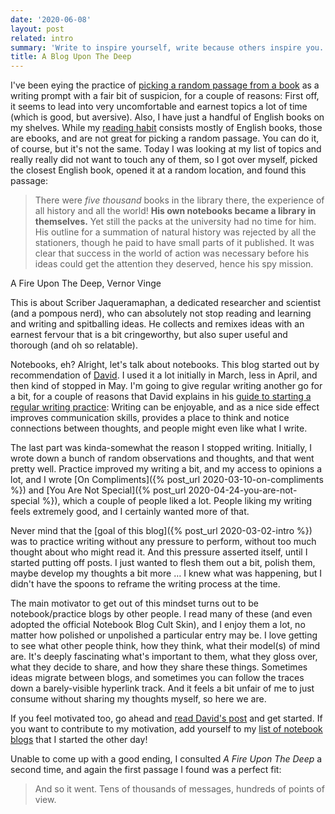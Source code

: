```yaml
---
date: '2020-06-08'
layout: post
related: intro
summary: 'Write to inspire yourself, write because others inspire you.'
title: A Blog Upon The Deep
---
```


I've been eying the practice of [picking a random passage from a
book](https://notebook.drmaciver.com/posts/2020-04-21-08:02.html) as a writing prompt with a fair bit of suspicion, for
a couple of reasons: First off, it seems to lead into very uncomfortable and earnest topics a lot of time (which is
good, but aversive). Also, I have just a handful of English books on my shelves. While my [reading
habit](https://books.rixx.de) consists mostly of English books, those are ebooks, and are not great for picking a random
passage. You can do it, of course, but it's not the same. Today I was looking at my list of topics and really really did
not want to touch any of them, so I got over myself, picked the closest English book, opened it at a random location,
and found this passage:

<blockquote>

There were <em>five thousand</em> books in the library there, the experience of all history and all the world!
<strong>His own notebooks became a library in themselves.</strong> Yet still the packs at the university had no time for
him. His outline for a summation of natural history was rejected by all the stationers, though he paid to have small
parts of it published. It was clear that success in the world of action was necessary before his ideas could get the
attention they deserved, hence his spy mission.

</blockquote>

<p class="source">A Fire Upon The Deep, Vernor Vinge</p>

This is about Scriber Jaqueramaphan, a dedicated researcher and scientist (and a pompous nerd), who can absolutely not
stop reading and learning and writing and spitballing ideas. He collects and remixes ideas with an earnest fervour that
is a bit cringeworthy, but also super useful and thorough (and oh so relatable).

Notebooks, eh? Alright, let's talk about notebooks. This blog started out by recommendation of
[David](https://notebook.drmaciver.com). I used it a lot initially in March, less in April, and then kind of stopped in
May. I'm going to give regular writing another go for a bit, for a couple of reasons that David explains in his [guide
to starting a regular writing practice](https://notebook.drmaciver.com/posts/2020-06-08-10:11.html): Writing can be
enjoyable, and as a nice side effect improves communication skills, provides a place to think and notice connections
between thoughts, and people might even like what I write.

The last part was kinda-somewhat the reason I stopped writing. Initially, I wrote down a bunch of random observations
and thoughts, and that went pretty well. Practice improved my writing a bit, and my access to opinions a lot, and I
wrote [On Compliments]({% post_url 2020-03-10-on-compliments %}) and [You Are Not Special]({% post_url
2020-04-24-you-are-not-special %}), which a couple of people liked a lot. People liking my writing feels extremely good,
and I certainly wanted more of that.

Never mind that the [goal of this blog]({% post_url 2020-03-02-intro %}) was to practice writing without any pressure to
perform, without too much thought about who might read it. And this pressure asserted itself, until I started putting
off posts. I just wanted to flesh them out a bit, polish them, maybe develop my thoughts a bit more … I knew what was
happening, but I didn't have the spoons to reframe the writing process at the time.

The main motivator to get out of this mindset turns out to be notebook/practice blogs by other people. I read many of
these (and even adopted the official Notebook Blog Cult Skin), and I enjoy them a lot, no matter how polished or
unpolished a particular entry may be. I love getting to see what other people think, how they think, what their model(s)
of mind are. It's deeply fascinating what's important to them, what they gloss over, what they decide to share, and how
they share these things. Sometimes ideas migrate between blogs, and sometimes you can follow the traces down a
barely-visible hyperlink track. And it feels a bit unfair of me to just consume without sharing my thoughts myself, so
here we are.

If you feel motivated too, go ahead and [read David's
post](https://notebook.drmaciver.com/posts/2020-06-08-10:11.html) and get
started. If you want to contribute to my motivation, add yourself to my [list
of notebook blogs](https://notebooks.rixx.de/) that I started the other day!

Unable to come up with a good ending, I consulted *A Fire Upon The Deep* a second time, and again the first passage I found was a perfect fit:

<blockquote>

And so it went. Tens of thousands of messages, hundreds of points of view.

</blockquote>
